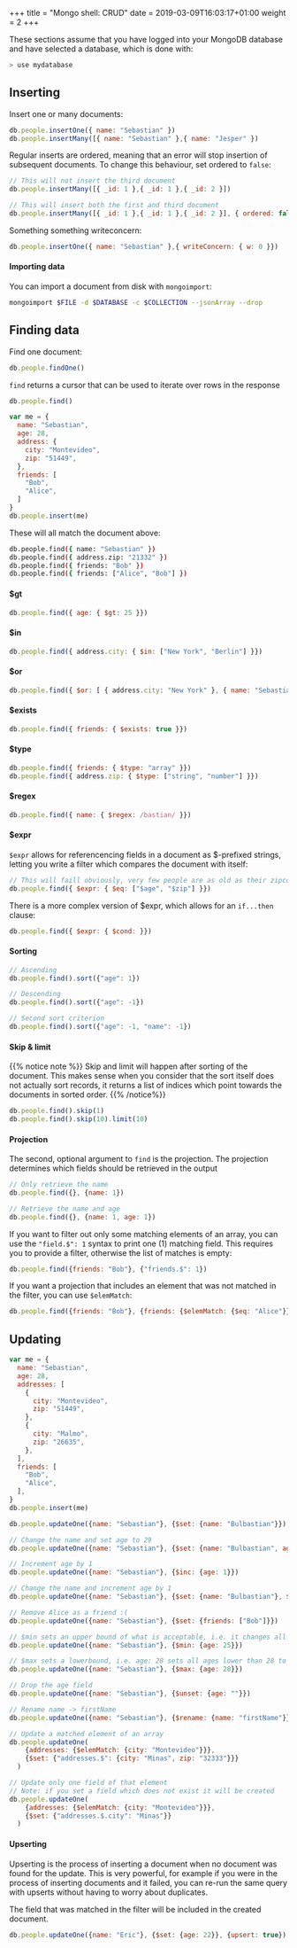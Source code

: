 +++
title = "Mongo shell: CRUD"
date = 2019-03-09T16:03:17+01:00
weight = 2
+++

These sections assume that you have logged into your MongoDB database and have selected a database, which is done with:

```bash
> use mydatabase
```

## Inserting

Insert one or many documents:

```javascript
db.people.insertOne({ name: "Sebastian" })
db.people.insertMany([{ name: "Sebastian" },{ name: "Jesper" })
```

Regular inserts are ordered, meaning that an error will stop insertion of subsequent documents. To change this behaviour, set ordered to `false`:

```javascript
// This will not insert the third document 
db.people.insertMany([{ _id: 1 },{ _id: 1 },{ _id: 2 }])

// This will insert both the first and third document
db.people.insertMany([{ _id: 1 },{ _id: 1 },{ _id: 2 }], { ordered: false })
```

Something something writeconcern:

```javascript
db.people.insertOne({ name: "Sebastian" },{ writeConcern: { w: 0 }})
```

#### Importing data

You can import a document from disk with `mongoimport`:

```bash
mongoimport $FILE -d $DATABASE -c $COLLECTION --jsonArray --drop
```

## Finding data

Find one document:

```javascript
db.people.findOne()
```

`find` returns a cursor that can be used to iterate over rows in the response

```javascript
db.people.find()
```

```javascript
var me = {
  name: "Sebastian",
  age: 28,
  address: {
    city: "Montevideo",
    zip: "51449",
  },
  friends: [
    "Bob",
    "Alice",
  ]
}
db.people.insert(me)
```

These will all match the document above:

```bash
db.people.find({ name: "Sebastian" })
db.people.find({ address.zip: "21332" })
db.people.find({ friends: "Bob" })
db.people.find({ friends: ["Alice", "Bob"] })
```

#### $gt 

```javascript
db.people.find({ age: { $gt: 25 }})
```

#### $in

```javascript
db.people.find({ address.city: { $in: ["New York", "Berlin"] }})
```

#### $or

```javascript
db.people.find({ $or: [ { address.city: "New York" }, { name: "Sebastian" } ]})
```

#### $exists

```javascript
db.people.find({ friends: { $exists: true }})
```

#### $type

```javascript
db.people.find({ friends: { $type: "array" }})
db.people.find({ address.zip: { $type: ["string", "number"] }})
```

#### $regex

```javascript
db.people.find({ name: { $regex: /bastian/ }})
```

#### $expr

`$expr` allows for referencencing fields in a document as $-prefixed strings, letting you write a filter which compares the document with itself:

```javascript
// This will faill obviously, very few people are as old as their zipcodes
db.people.find({ $expr: { $eq: ["$age", "$zip"] }})
```

There is a more complex version of $expr, which allows for an `if...then` clause:

```javascript
db.people.find({ $expr: { $cond: }})
```

#### Sorting

```javascript
// Ascending
db.people.find().sort({"age": 1})

// Descending
db.people.find().sort({"age": -1})

// Second sort criterion
db.people.find().sort({"age": -1, "name": -1})
```

#### Skip & limit

{{% notice note %}}
Skip and limit will happen after sorting of the document. This makes sense when you consider that the sort itself does not actually sort records, it returns a list of indices which point towards the documents in sorted order.
{{% /notice%}}

```javascript
db.people.find().skip(1)
db.people.find().skip(10).limit(10)
```

#### Projection

The second, optional argument to `find` is the projection. The projection determines which fields should be retrieved in the output

```javascript
// Only retrieve the name
db.people.find({}, {name: 1})

// Retrieve the name and age
db.people.find({}, {name: 1, age: 1})
```

If you want to filter out only some matching elements of an array, you can use the `"field.$": 1` syntax to print one (1) matching field. This requires you to provide a filter, otherwise the list of matches is empty:

```javascript
db.people.find({friends: "Bob"}, {"friends.$": 1})
```

If you want a projection that includes an element that was not matched in the filter, you can use `$elemMatch`:

```javascript
db.people.find({friends: "Bob"}, {friends: {$elemMatch: {$eq: "Alice"}}})
```

## Updating

```javascript
var me = {
  name: "Sebastian",
  age: 28,
  addresses: [
    {
      city: "Montevideo",
      zip: "51449",
    },
    {
      city: "Malmo",
      zip: "26635",
    },
  ],
  friends: [
    "Bob",
    "Alice",
  ],
}
db.people.insert(me)
```

```javascript
db.people.updateOne({name: "Sebastian"}, {$set: {name: "Bulbastian"}})

// Change the name and set age to 29
db.people.updateOne({name: "Sebastian"}, {$set: {name: "Bulbastian", age: 29}})

// Increment age by 1
db.people.updateOne({name: "Sebastian"}, {$inc: {age: 1}})

// Change the name and increment age by 1
db.people.updateOne({name: "Sebastian"}, {$set: {name: "Bulbastian"}, $inc: {age: 1}})

// Remove Alice as a friend :(
db.people.updateOne({name: "Sebastian"}, {$set: {friends: ["Bob"]}})

// $min sets an upper bound of what is acceptable, i.e. it changes all values > 25 to 25
db.people.updateOne({name: "Sebastian"}, {$min: {age: 25}})

// $max sets a lowerbound, i.e. age: 28 sets all ages lower than 28 to 28
db.people.updateOne({name: "Sebastian"}, {$max: {age: 28}})

// Drop the age field
db.people.updateOne({name: "Sebastian"}, {$unset: {age: ""}})

// Rename name -> firstName
db.people.updateOne({name: "Sebastian"}, {$rename: {name: "firstName"}})

// Update a matched element of an array
db.people.updateOne(
    {addresses: {$elemMatch: {city: "Montevideo"}}},
    {$set: {"addresses.$": {city: "Minas", zip: "32333"}}}
  )

// Update only one field of that element
// Note: if you set a field which does not exist it will be created
db.people.updateOne(
    {addresses: {$elemMatch: {city: "Montevideo"}}},
    {$set: {"addresses.$.city": "Minas"}}
  )

```

#### Upserting

Upserting is the process of inserting a document when no document was found for the update. This is very powerful, for example if you were in the process of inserting documents and it failed, you can re-run the same query with upserts without having to worry about duplicates.

The field that was matched in the filter will be included in the created document.

```javascript
db.people.updateOne({name: "Eric"}, {$set: {age: 22}}, {upsert: true})